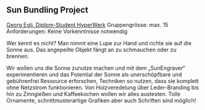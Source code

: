 ## Sun Bundling Project

[Georg Egli, Diplom-Student HyperWerk](http://gemeinschaft.hyperwerk.ch/georg-egli/)
Gruppengr&ouml;sse: max. 15
Anforderungen: Keine Vorkenntnisse notwendig

Wer kennt es nicht? Man nimmt eine Lupe zur Hand und richte sie auf die Sonne aus. Das angepeilte Objekt f&auml;ngt an zu schmauchen oder zu brennen. 

Wir wollen uns die Sonne zunutze machen und mit dem &bdquo;SunEngraver&ldquo; experimentieren und das Potential der Sonne als unersch&ouml;pfbare und geb&uuml;hrenfrei Ressource erforschen, Techniken so nutzen, dass sie komplett ohne Netzstrom funktionieren. Von Holzveredelung &uuml;ber Leder-Branding bis hin zu Zinngie&szlig;en und Kaffeekochen wollen wir alles austesten. Tolle Ornamente, schnittmusterartige Grafiken aber auch Schriften sind m&ouml;glich!